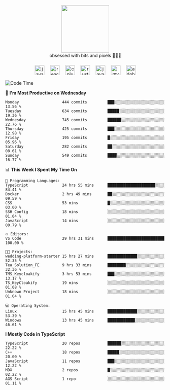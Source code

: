 


  <div align="center">
    
   <img src = "https://i.postimg.cc/W1R4TF4j/d6kpuve-c97567cf-518b-4b86-a271-5c89d88d22f7.gif"  width=150px height=150px />
 </div>

<div align="center">
  obsessed with bits and pixels 🧑‍💻🎨
</div>

  ###
<div align="center">
 <img src="https://cdn.jsdelivr.net/gh/devicons/devicon/icons/javascript/javascript-original.svg" height="30" alt="javascript logo"  />
  <img width="10" />
  <img src="https://cdn.jsdelivr.net/gh/devicons/devicon/icons/react/react-original.svg" height="30" alt="react logo"  />
  <img width="10" />
   <!--<img src="https://cdn.jsdelivr.net/gh/devicons/devicon/icons/nodejs/nodejs-original.svg" height="30" alt="nodejs logo"  />
  <img width="10" />
 <img src="https://cdn.jsdelivr.net/gh/devicons/devicon/icons/flutter/flutter-original.svg" height="30" alt="flutter logo"  />
 <img width="10" />-->
  <img src="https://cdn.jsdelivr.net/gh/devicons/devicon/icons/cplusplus/cplusplus-original.svg" height="30" alt="cpluplus logo"  />
  <img width="10" />
    <img src="https://cdn.jsdelivr.net/gh/devicons/devicon/icons/rust/rust-original.svg" height="30" alt="rust logo"  />
  <img width="10" />
  <img src="https://cdn.jsdelivr.net/gh/devicons/devicon/icons/java/java-original.svg" height="30" alt="java logo"  />
  <img width="10" />
  <img src="https://skillicons.dev/icons?i=mysql" height="30" alt="mysql logo"  />
  <img width="10" />
  <img src="https://skillicons.dev/icons?i=pr" height="30" alt="adobepremierepro logo"  />
</div>

<!--START_SECTION:waka-->
![Code Time](http://img.shields.io/badge/Code%20Time-2%2C320%20hrs%2017%20mins-blue)

📅 **I'm Most Productive on Wednesday** 

```text
Monday                   444 commits         ███░░░░░░░░░░░░░░░░░░░░░░   13.56 % 
Tuesday                  634 commits         █████░░░░░░░░░░░░░░░░░░░░   19.36 % 
Wednesday                745 commits         ██████░░░░░░░░░░░░░░░░░░░   22.76 % 
Thursday                 425 commits         ███░░░░░░░░░░░░░░░░░░░░░░   12.98 % 
Friday                   195 commits         █░░░░░░░░░░░░░░░░░░░░░░░░   05.96 % 
Saturday                 282 commits         ██░░░░░░░░░░░░░░░░░░░░░░░   08.61 % 
Sunday                   549 commits         ████░░░░░░░░░░░░░░░░░░░░░   16.77 % 
```


📊 **This Week I Spent My Time On** 

```text
💬 Programming Languages: 
TypeScript               24 hrs 55 mins      █████████████████████░░░░   84.41 % 
Docker                   2 hrs 49 mins       ██░░░░░░░░░░░░░░░░░░░░░░░   09.59 % 
CSS                      53 mins             █░░░░░░░░░░░░░░░░░░░░░░░░   03.00 % 
SSH Config               18 mins             ░░░░░░░░░░░░░░░░░░░░░░░░░   01.04 % 
JavaScript               14 mins             ░░░░░░░░░░░░░░░░░░░░░░░░░   00.79 % 

🔥 Editors: 
VS Code                  29 hrs 31 mins      █████████████████████████   100.00 % 

🐱‍💻 Projects: 
wedding-platform-starter 15 hrs 27 mins      █████████████░░░░░░░░░░░░   52.35 % 
Tea_Solution_FE          9 hrs 33 mins       ████████░░░░░░░░░░░░░░░░░   32.36 % 
TMS_Keycloakify          3 hrs 53 mins       ███░░░░░░░░░░░░░░░░░░░░░░   13.17 % 
TS_KeyCloakify           19 mins             ░░░░░░░░░░░░░░░░░░░░░░░░░   01.08 % 
Unknown Project          18 mins             ░░░░░░░░░░░░░░░░░░░░░░░░░   01.04 % 

💻 Operating System: 
Linux                    15 hrs 45 mins      █████████████░░░░░░░░░░░░   53.39 % 
Windows                  13 hrs 45 mins      ████████████░░░░░░░░░░░░░   46.61 % 
```

**I Mostly Code in TypeScript** 

```text
TypeScript               20 repos            ██████░░░░░░░░░░░░░░░░░░░   22.22 % 
C++                      18 repos            █████░░░░░░░░░░░░░░░░░░░░   20.00 % 
JavaScript               11 repos            ███░░░░░░░░░░░░░░░░░░░░░░   12.22 % 
MDX                      2 repos             █░░░░░░░░░░░░░░░░░░░░░░░░   02.22 % 
AGS Script               1 repo              ░░░░░░░░░░░░░░░░░░░░░░░░░   01.11 % 
```




<!--END_SECTION:waka-->
